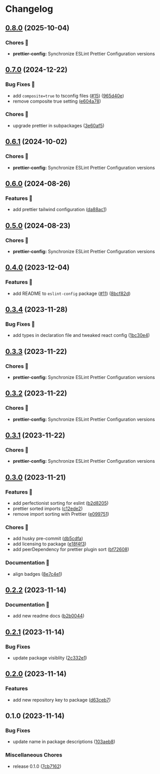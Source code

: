 # Changelog

## [0.8.0](https://github.com/lqbach/eslint-prettier-config/compare/prettier-config-v0.7.0...prettier-config-v0.8.0) (2025-10-04)


### Chores 🧹

* **prettier-config:** Synchronize ESLint Prettier Configuration versions

## [0.7.0](https://github.com/lqbach/eslint-prettier-config/compare/prettier-config-v0.6.1...prettier-config-v0.7.0) (2024-12-22)


### Bug Fixes 🐛

* add `composite=true` to tsconfig files ([#15](https://github.com/lqbach/eslint-prettier-config/issues/15)) ([965d40e](https://github.com/lqbach/eslint-prettier-config/commit/965d40eac4ac5c1071c421aadd5e54c6c2e634be))
* remove composite true setting ([e604a78](https://github.com/lqbach/eslint-prettier-config/commit/e604a78fe24f417fcc4c82d678ebc4be7fd8e1d5))


### Chores 🧹

* upgrade prettier in subpackages ([3e60af5](https://github.com/lqbach/eslint-prettier-config/commit/3e60af54a2d7e79cfc1b9c6ee3901db88d9161b3))

## [0.6.1](https://github.com/lqbach/eslint-prettier-config/compare/prettier-config-v0.6.0...prettier-config-v0.6.1) (2024-10-02)


### Chores 🧹

* **prettier-config:** Synchronize ESLint Prettier Configuration versions

## [0.6.0](https://github.com/lqbach/eslint-prettier-config/compare/prettier-config-v0.5.0...prettier-config-v0.6.0) (2024-08-26)


### Features 🚀

* add prettier tailwind configuration ([da88ac1](https://github.com/lqbach/eslint-prettier-config/commit/da88ac1a5c77d33d50f1530416d06d2b981e8f1e))

## [0.5.0](https://github.com/lqbach/eslint-prettier-config/compare/prettier-config-v0.4.0...prettier-config-v0.5.0) (2024-08-23)


### Chores 🧹

* **prettier-config:** Synchronize ESLint Prettier Configuration versions

## [0.4.0](https://github.com/lqbach/eslint-prettier-config/compare/prettier-config-v0.3.4...prettier-config-v0.4.0) (2023-12-04)


### Features 🚀

* add README to `eslint-config` package ([#11](https://github.com/lqbach/eslint-prettier-config/issues/11)) ([8bcf82d](https://github.com/lqbach/eslint-prettier-config/commit/8bcf82dd94ceeb5f42e5807b46a682586e41b937))

## [0.3.4](https://github.com/lqbach/eslint-prettier-config/compare/prettier-config-v0.3.3...prettier-config-v0.3.4) (2023-11-28)


### Bug Fixes 🐛

* add types in declaration file and tweaked react config ([1bc30e4](https://github.com/lqbach/eslint-prettier-config/commit/1bc30e4f2735546a6eab2f37651a70b469e9f658))

## [0.3.3](https://github.com/lqbach/eslint-prettier-config/compare/prettier-config-v0.3.2...prettier-config-v0.3.3) (2023-11-22)


### Chores 🧹

* **prettier-config:** Synchronize ESLint Prettier Configuration versions

## [0.3.2](https://github.com/lqbach/eslint-prettier-config/compare/prettier-config-v0.3.1...prettier-config-v0.3.2) (2023-11-22)


### Chores 🧹

* **prettier-config:** Synchronize ESLint Prettier Configuration versions

## [0.3.1](https://github.com/lqbach/eslint-prettier-config/compare/prettier-config-v0.3.0...prettier-config-v0.3.1) (2023-11-22)


### Chores 🧹

* **prettier-config:** Synchronize ESLint Prettier Configuration versions

## [0.3.0](https://github.com/lqbach/eslint-prettier-config/compare/prettier-config-v0.2.2...prettier-config-v0.3.0) (2023-11-21)


### Features 🚀

* add perfectionist sorting for eslint ([b2d8205](https://github.com/lqbach/eslint-prettier-config/commit/b2d8205314b5fe72675afd87a960864018e10782))
* prettier sorted imports ([c12ede2](https://github.com/lqbach/eslint-prettier-config/commit/c12ede2941863b767810495ee8b5c3cc6691e430))
* remove import sorting with Prettier ([e099751](https://github.com/lqbach/eslint-prettier-config/commit/e099751d8349b561a15df711e09cfc6763e6b48a))


### Chores 🧹

* add husky pre-commit ([db5cdfa](https://github.com/lqbach/eslint-prettier-config/commit/db5cdfa5ce036cebbdbf1edd23885aa1719c27cd))
* add licensing to package ([e18f4f3](https://github.com/lqbach/eslint-prettier-config/commit/e18f4f36cf44fac1da5906094f2dc9ca2ea2f2d9))
* add peerDependency for prettier plugin sort ([bf72608](https://github.com/lqbach/eslint-prettier-config/commit/bf72608f71af816b29825ae914514565870f5a84))


### Documentation 📝

* align badges ([8e7c4e1](https://github.com/lqbach/eslint-prettier-config/commit/8e7c4e1bcbd7ac7321ae02b21ce0ccf19e70a471))

## [0.2.2](https://github.com/lqbach/eslint-prettier-config/compare/prettier-config-v0.2.1...prettier-config-v0.2.2) (2023-11-14)

### Documentation 📝

- add new readme docs ([b2b0044](https://github.com/lqbach/eslint-prettier-config/commit/b2b004442723e81299e10a2945e9f616324ac06a))

## [0.2.1](https://github.com/lqbach/eslint-prettier-config/compare/prettier-config-v0.2.0...prettier-config-v0.2.1) (2023-11-14)

### Bug Fixes

- update package visiblity ([2c332e1](https://github.com/lqbach/eslint-prettier-config/commit/2c332e19165da93881d6ee61b75560041f9a5397))

## [0.2.0](https://github.com/lqbach/eslint-prettier-config/compare/prettier-config-v0.1.0...prettier-config-v0.2.0) (2023-11-14)

### Features

- add new repository key to package ([d63ceb7](https://github.com/lqbach/eslint-prettier-config/commit/d63ceb7e9a348efc322ecdcb5d462cee6a2b05b8))

## 0.1.0 (2023-11-14)

### Bug Fixes

- update name in package descriptions ([103aeb8](https://github.com/lqbach/eslint-prettier-config/commit/103aeb876f9ef22177e66a6946f8a257dc7479cd))

### Miscellaneous Chores

- release 0.1.0 ([7cb7162](https://github.com/lqbach/eslint-prettier-config/commit/7cb7162ec233343991bdcfeaadb1caff612c5c9f))
